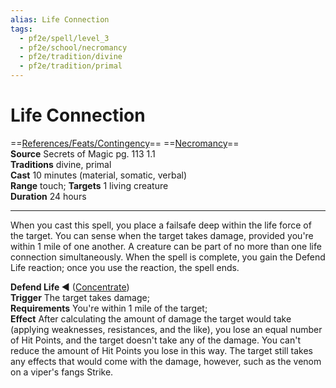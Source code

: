 ```yaml
---
alias: Life Connection
tags:
  - pf2e/spell/level_3
  - pf2e/school/necromancy
  - pf2e/tradition/divine
  - pf2e/tradition/primal
---
```


# Life Connection

==[References/Feats/Contingency](References/Feats/Contingency)== ==[Necromancy](Necromancy.md)==  
__Source__ Secrets of Magic pg. 113 1.1  
**Traditions** divine, primal  
**Cast** 10 minutes (material, somatic, verbal)  
**Range** touch; **Targets** 1 living creature  
**Duration** 24 hours

---

When you cast this spell, you place a failsafe deep within the life force of the target. You can sense when the target takes damage, provided you're within 1 mile of one another. A creature can be part of no more than one life connection simultaneously. When the spell is complete, you gain the Defend Life reaction; once you use the reaction, the spell ends.

**Defend Life ◄** ([Concentrate](Concentrate.md))  
**Trigger** The target takes damage;  
**Requirements** You're within 1 mile of the target;  
**Effect** After calculating the amount of damage the target would take (applying weaknesses, resistances, and the like), you lose an equal number of Hit Points, and the target doesn't take any of the damage. You can't reduce the amount of Hit Points you lose in this way. The target still takes any effects that would come with the damage, however, such as the venom on a viper's fangs Strike.

